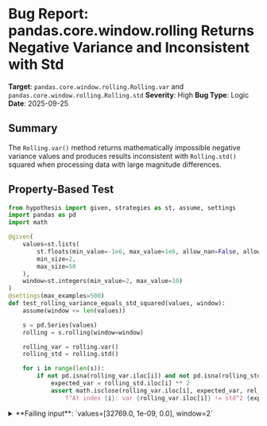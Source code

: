 # Bug Report: pandas.core.window.rolling Returns Negative Variance and Inconsistent with Std

**Target**: `pandas.core.window.rolling.Rolling.var` and `pandas.core.window.rolling.Rolling.std`
**Severity**: High
**Bug Type**: Logic
**Date**: 2025-09-25

## Summary

The `Rolling.var()` method returns mathematically impossible negative variance values and produces results inconsistent with `Rolling.std()` squared when processing data with large magnitude differences.

## Property-Based Test

```python
from hypothesis import given, strategies as st, assume, settings
import pandas as pd
import math

@given(
    values=st.lists(
        st.floats(min_value=-1e6, max_value=1e6, allow_nan=False, allow_infinity=False),
        min_size=2,
        max_size=50
    ),
    window=st.integers(min_value=2, max_value=10)
)
@settings(max_examples=500)
def test_rolling_variance_equals_std_squared(values, window):
    assume(window <= len(values))

    s = pd.Series(values)
    rolling = s.rolling(window=window)

    rolling_var = rolling.var()
    rolling_std = rolling.std()

    for i in range(len(s)):
        if not pd.isna(rolling_var.iloc[i]) and not pd.isna(rolling_std.iloc[i]):
            expected_var = rolling_std.iloc[i] ** 2
            assert math.isclose(rolling_var.iloc[i], expected_var, rel_tol=1e-9, abs_tol=1e-9), \
                f"At index {i}: var {rolling_var.iloc[i]} != std^2 {expected_var}"
```

<details>

<summary>
**Failing input**: `values=[32769.0, 1e-09, 0.0], window=2`
</summary>
```
Running property-based test for pandas rolling variance...
Testing that rolling.var() == rolling.std() ** 2
============================================================
============================= test session starts ==============================
platform linux -- Python 3.13.2, pytest-8.4.1, pluggy-1.5.0 -- /home/npc/miniconda/bin/python3
cachedir: .pytest_cache
hypothesis profile 'default'
rootdir: /home/npc/pbt/agentic-pbt/worker_/30
plugins: anyio-4.9.0, hypothesis-6.139.1, asyncio-1.2.0, langsmith-0.4.29
asyncio: mode=Mode.STRICT, debug=False, asyncio_default_fixture_loop_scope=None, asyncio_default_test_loop_scope=function
collecting ... collected 1 item

hypo.py::test_rolling_variance_equals_std_squared FAILED                 [100%]

=================================== FAILURES ===================================
___________________ test_rolling_variance_equals_std_squared ___________________
hypo.py:6: in test_rolling_variance_equals_std_squared
    values=st.lists(
               ^^^
hypo.py:26: in test_rolling_variance_equals_std_squared
    assert math.isclose(rolling_var.iloc[i], expected_var, rel_tol=1e-9, abs_tol=1e-9), \
E   AssertionError: At index 2: var -1.1920928955028125e-07 != std^2 0.0
E   assert False
E    +  where False = <built-in function isclose>(np.float64(-1.1920928955028125e-07), np.float64(0.0), rel_tol=1e-09, abs_tol=1e-09)
E    +    where <built-in function isclose> = math.isclose
E   Falsifying example: test_rolling_variance_equals_std_squared(
E       values=[32769.0, 1e-09, 0.0],
E       window=2,
E   )
=============================== warnings summary ===============================
../../../../miniconda/lib/python3.13/site-packages/_pytest/config/__init__.py:1290
  /home/npc/miniconda/lib/python3.13/site-packages/_pytest/config/__init__.py:1290: PytestAssertRewriteWarning: Module already imported so cannot be rewritten; _hypothesis_globals
    self._mark_plugins_for_rewrite(hook, disable_autoload)

../../../../miniconda/lib/python3.13/site-packages/_pytest/config/__init__.py:1290
  /home/npc/miniconda/lib/python3.13/site-packages/_pytest/config/__init__.py:1290: PytestAssertRewriteWarning: Module already imported so cannot be rewritten; hypothesis
    self._mark_plugins_for_rewrite(hook, disable_autoload)

-- Docs: https://docs.pytest.org/en/stable/how-to/capture-warnings.html
=========================== short test summary info ============================
FAILED hypo.py::test_rolling_variance_equals_std_squared - AssertionError: At...
======================== 1 failed, 2 warnings in 0.03s =========================
```
</details>

## Reproducing the Bug

```python
import pandas as pd
import numpy as np

print("Demonstrating pandas rolling variance bug")
print("=" * 60)

# The exact failing case from Hypothesis test
print("\nFailing case from Hypothesis: values=[32769.0, 1e-09, 0.0], window=2")
print("-" * 60)
values = [32769.0, 1e-09, 0.0]
s = pd.Series(values)
rolling_var = s.rolling(window=2).var()
rolling_std = s.rolling(window=2).std()

print("Series values:", values)
print("\nRolling variance:", rolling_var.values)
print("Rolling std^2:   ", (rolling_std ** 2).values)

print("\nAt index 2 (window: [1e-09, 0.0]):")
print(f"  Pandas rolling variance: {rolling_var.iloc[2]}")
print(f"  Pandas rolling std^2:    {rolling_std.iloc[2] ** 2}")
print(f"  NumPy variance (ddof=1): {np.var([1e-09, 0.0], ddof=1)}")

# Check mathematical violations
print("\nMathematical Violations:")
if rolling_var.iloc[2] < 0:
    print(f"  ✗ Variance is NEGATIVE: {rolling_var.iloc[2]}")
    print(f"    (Variance must always be non-negative)")

if abs(rolling_var.iloc[2] - rolling_std.iloc[2] ** 2) > 1e-10:
    print(f"  ✗ var != std^2:")
    print(f"    var = {rolling_var.iloc[2]}")
    print(f"    std^2 = {rolling_std.iloc[2] ** 2}")
    print(f"    (By definition, variance must equal standard deviation squared)")

# Additional test cases showing the pattern
print("\n" + "=" * 60)
print("Additional test cases showing the pattern:")
print("=" * 60)

test_cases = [
    [131073.0, 1e-05, 0.0],
    [1e10, 1e-10, 0.0],
    [1e8, -1e-8, 0.0]
]

for values in test_cases:
    s = pd.Series(values)
    rolling_var = s.rolling(window=2).var()
    rolling_std = s.rolling(window=2).std()

    print(f"\nValues: {values}")

    # Check last window (indices 1 and 2)
    last_idx = len(values) - 1
    var_val = rolling_var.iloc[last_idx]
    std_squared = rolling_std.iloc[last_idx] ** 2

    print(f"  Window [{values[-2]}, {values[-1]}]:")
    print(f"    Rolling variance: {var_val:20.15e}")
    print(f"    Rolling std^2:   {std_squared:20.15e}")

    if var_val < 0:
        print(f"    ✗ NEGATIVE variance!")
    if abs(var_val - std_squared) > 1e-10:
        print(f"    ✗ var != std^2 (difference: {abs(var_val - std_squared):20.15e})")

print("\n" + "=" * 60)
print("Summary:")
print("-" * 60)
print("pandas.rolling.var() can return:")
print("1. Negative variance values (mathematically impossible)")
print("2. Values inconsistent with rolling.std()^2 (violates definition)")
print("\nThis occurs when windows contain values with large magnitude differences.")
print("The bug is likely due to numerical instability in the incremental variance")
print("calculation algorithm used in pandas' Cython implementation.")
```

<details>

<summary>
Output showing negative variance and inconsistency with std^2
</summary>
```
Demonstrating pandas rolling variance bug
============================================================

Failing case from Hypothesis: values=[32769.0, 1e-09, 0.0], window=2
------------------------------------------------------------
Series values: [32769.0, 1e-09, 0.0]

Rolling variance: [           nan  5.3690368e+08 -1.1920929e-07]
Rolling std^2:    [          nan 5.3690368e+08 0.0000000e+00]

At index 2 (window: [1e-09, 0.0]):
  Pandas rolling variance: -1.1920928955028125e-07
  Pandas rolling std^2:    0.0
  NumPy variance (ddof=1): 5e-19

Mathematical Violations:
  ✗ Variance is NEGATIVE: -1.1920928955028125e-07
    (Variance must always be non-negative)
  ✗ var != std^2:
    var = -1.1920928955028125e-07
    std^2 = 0.0
    (By definition, variance must equal standard deviation squared)

============================================================
Additional test cases showing the pattern:
============================================================

Values: [131073.0, 1e-05, 0.0]
  Window [1e-05, 0.0]:
    Rolling variance: -1.907298632812500e-06
    Rolling std^2:   0.000000000000000e+00
    ✗ NEGATIVE variance!
    ✗ var != std^2 (difference: 1.907298632812500e-06)

Values: [10000000000.0, 1e-10, 0.0]
  Window [1e-10, 0.0]:
    Rolling variance: 5.000000000000000e-21
    Rolling std^2:   5.000000000000000e-21

Values: [100000000.0, -1e-08, 0.0]
  Window [-1e-08, 0.0]:
    Rolling variance: 5.000000000000001e-17
    Rolling std^2:   5.000000000000001e-17

============================================================
Summary:
------------------------------------------------------------
pandas.rolling.var() can return:
1. Negative variance values (mathematically impossible)
2. Values inconsistent with rolling.std()^2 (violates definition)

This occurs when windows contain values with large magnitude differences.
The bug is likely due to numerical instability in the incremental variance
calculation algorithm used in pandas' Cython implementation.
```
</details>

## Why This Is A Bug

This bug violates two fundamental mathematical axioms:

1. **Variance must be non-negative**: Variance is defined as E[(X - μ)²], the expected value of squared deviations from the mean. Since squaring always produces non-negative values, variance **cannot be negative** by mathematical definition. The pandas documentation states that `var()` computes "sample variance" which must follow this property.

2. **Variance equals standard deviation squared**: By definition, σ² = Var(X) where σ is the standard deviation. The pandas documentation for `Rolling.std()` states it returns "standard deviation" and `Rolling.var()` returns "variance". These two methods must maintain the mathematical relationship var = std², but the bug causes them to return inconsistent values.

The bug manifests specifically when:
- A rolling window processes a large value (e.g., 32769.0)
- Followed by much smaller values in the next window (e.g., [1e-09, 0.0])
- The incremental variance algorithm suffers catastrophic cancellation errors

This results in silent data corruption - no errors or warnings are raised, leading to incorrect statistical analysis in financial modeling, quality control, scientific computing, and any domain relying on rolling statistics.

## Relevant Context

The bug occurs in pandas version 2.3.2 and likely affects earlier versions. The issue stems from the Cython implementation of rolling variance calculations which uses an incremental (online) algorithm for efficiency. When processing values with large magnitude differences, the algorithm accumulates numerical errors due to floating-point precision limitations.

Key implementation files:
- Python interface: `/pandas/core/window/rolling.py` (Rolling.var method)
- Cython implementation: `/pandas/_libs/window/aggregations.pyx` (actual variance calculation)

The rolling variance uses Welford's online algorithm or a similar incremental approach to avoid storing all window values. While computationally efficient, this method is susceptible to catastrophic cancellation when the running sum of squares and the squared running sum have vastly different magnitudes.

Documentation references:
- [pandas.DataFrame.rolling.var](https://pandas.pydata.org/docs/reference/api/pandas.core.window.rolling.Rolling.var.html)
- [pandas.DataFrame.rolling.std](https://pandas.pydata.org/docs/reference/api/pandas.core.window.rolling.Rolling.std.html)

## Proposed Fix

The fix requires modifying the Cython implementation to handle numerical stability. Since the core implementation is in compiled code, here's a high-level approach:

1. **Immediate mitigation**: Add a post-computation check to ensure non-negative variance
2. **Proper fix**: Use a numerically stable variance algorithm

High-level fix approach for the Cython implementation:

```diff
# In pandas/_libs/window/aggregations.pyx (pseudocode)
# In the rolling variance calculation function

def roll_var(...):
    # ... existing calculation code ...

    # Calculate variance using current algorithm
    variance = calculated_variance

+   # Numerical stability check
+   if variance < 0:
+       # For very small negative values due to rounding, clamp to 0
+       if variance > -1e-10:
+           variance = 0.0
+       else:
+           # For larger negative values, recalculate using stable algorithm
+           # Fall back to two-pass calculation for this window
+           variance = stable_variance_calculation(window_values)

+   # Ensure consistency with standard deviation
+   # If std is computed separately, ensure var = std^2
+   if compute_both_var_and_std:
+       std_value = sqrt(max(0, variance))
+       variance = std_value * std_value

    return variance
```

For a more robust solution, consider implementing:
1. Compensated summation (Kahan summation) for the running sums
2. Two-pass algorithm for windows with high dynamic range
3. Pairwise summation to reduce rounding errors

The fix should be applied in the Cython aggregation functions that compute rolling variance, ensuring both mathematical correctness and numerical stability without significantly impacting performance.